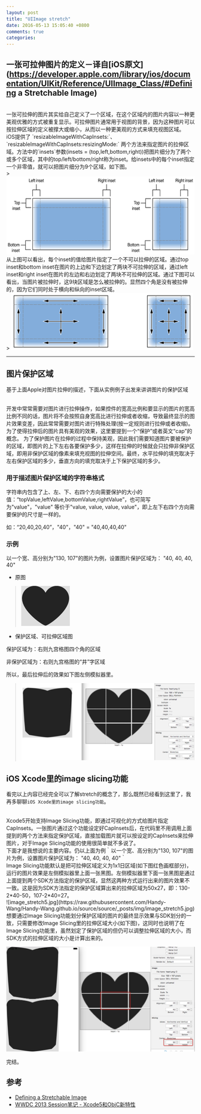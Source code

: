 ```yaml
---
layout: post
title: "UIImage stretch"
date: 2016-05-13 15:05:40 +0800
comments: true
categories: 
---
```


## 一张可拉伸图片的定义－译自[iOS原文](https://developer.apple.com/library/ios/documentation/UIKit/Reference/UIImage_Class/#Defining a Stretchable Image)
<br />
一张可拉伸的图片其实给自己定义了一个区域，在这个区域内的图片内容以一种更美观优雅的方式被重复显示。可拉伸图片通常用于视图的背景，因为这种图片可以按拉伸区域的定义被撑大或缩小，从而以一种更美观的方式来填充视图区域。

<!-- more -->

<br />
iOS提供了 `resizableImageWithCapInsets:`、`resizableImageWithCapInsets:resizingMode:` 两个方法来指定图片的拉伸区域。方法中的`insets`参数(insets = (top,left,bottom,right))把图片细分为了两个或多个区域，其中的top/left/bottom/right称为inset。给insets中的每个inset指定一个非零值，就可以把图片细分为9个区域，如下图。
<br />
> <img src="https://raw.githubusercontent.com/Handy-Wang/Handy-Wang.github.io/source/source/_posts/img/image_stretch1.png" width="610.5" height="208" />

<br />
从上图可以看出，每个inset的值给图片指定了一个不可以拉伸的区域。通过top inset和bottom inset在图片的上边和下边划定了两块不可拉伸的区域，通过left inset和right inset在图片的左边和右边划定了两块不可拉伸的区域。通过下图可以看出，当图片被拉伸时，这9块区域是怎么被拉伸的。显然四个角是没有被拉伸的，因为它们同时处于横向和纵向的inset区域。

<br />
> <img src="https://raw.githubusercontent.com/Handy-Wang/Handy-Wang.github.io/source/source/_posts/img/image_stretch2.png" width="486" height="153" />

***

## 图片保护区域

基于上面Apple对图片拉伸的描述，下面从实例例子出发来讲讲图片的保护区域

<br />
开发中常常需要对图片进行拉伸操作，如果控件的宽高比例和要显示的图片的宽高比例不同的话，图片将不会按照自身宽高比进行拉伸或者收缩，导致最终显示的图片效果变差，因此常常需要对图片进行特殊处理(按一定规则进行拉伸或者收缩)。为了使得拉伸后的图片具有美观的效果，这里要提到一个“保护”或者英文“cap”的概念。
为了保护图片在拉伸的过程中保持美观，因此我们需要知道图片要被保护的区域，即图片的上下左右各要保护多少，这样在拉伸的时候就会只拉伸非保护区域，即用非保护区域的像素来填充视图的拉伸空间。最终，水平拉伸的填充取决于左右保护区域的多少，垂直方向的填充取决于上下保护区域的多少。

### 用于描述图片保护区域的字符串格式

字符串内包含了上、左、下、右四个方向需要保护的大小的值：“topValue,leftValue,bottomValue,rightValue”，也可简写为"value"，"value" 等价于"value, value, value, value"，即上左下右四个方向需要保护的尺寸是一样的。

如：“20,40,20,40”，"40"，"40" = "40,40,40,40"

### 示例

以一个宽、高分别为"130, 107"的图片为例，设置图片保护区域为： "40, 40, 40, 40"

* 原图

> ![image_stretch3.png](https://raw.githubusercontent.com/Handy-Wang/Handy-Wang.github.io/source/source/_posts/img/image_stretch3.png)

* 保护区域、可拉伸区域图

保护区域为：右则九宫格图四个角的区域

非保护区域为：右则九宫格图的“井”字区域

所以，最后拉伸后的效果如下图左侧模拟器里。

> ![image_stretch4.png](https://raw.githubusercontent.com/Handy-Wang/Handy-Wang.github.io/source/source/_posts/img/image_stretch4.png)

## iOS Xcode里的image slicing功能

看完以上内容已经完全可以了解stretch的概念了，那么既然已经看到这里了，我再多聊聊`iOS Xcode里的image slicing功能`。

<br />
Xcode5开始支持Image Slicing功能，即通过可视化的方式给图片指定CapInsets。一张图片通过这个功能设定好CapInsets后，在代码里不用调用上面提到的两个方法来指定保护区域，直接加载图片就可以按设定的CapInsets来拉伸图片，对于Image Slicing功能的使用很简单就不多说了。

<br />
下面才是我想说的主要内容。仍以上面为例｀以一个宽、高分别为"130, 107"的图片为例，设置图片保护区域为： "40, 40, 40, 40"｀

<br />
Image Slicing功能默认是把可拉伸区域定义为1x1日区域(如下图红色画框部分)，运行的图片效果是左侧模拟器里上面一张黑图。左侧模拟器里下面一张黑图是通过上面提到两个SDK方法指定的保护区域，显然这两种方式运行出来的图片效果不一致。这是因为SDK方法指定的保护区域算出来的拉伸区域为50x27，即：130-2*40-50，107-2*40=27。

<br />
![image_stretch5.jpg](https://raw.githubusercontent.com/Handy-Wang/Handy-Wang.github.io/source/source/_posts/img/image_stretch5.jpg)

<br />
想要通过Image Slicing功能划分保护区域的图片的最终显示效果与SDK划分的一致，只需要修改Image Slicing里的拉伸区域大小(如下图)，这同时也说明了在Image Slicing功能里，虽然划定了保护区域的但仍可以调整拉伸区域的大小，而SDK方式的拉伸区域的大小是计算出来的。

![image_stretch6.jpg](https://raw.githubusercontent.com/Handy-Wang/Handy-Wang.github.io/source/source/_posts/img/image_stretch6.jpg)

完结。

## 参考

* [Defining a Stretchable Image](https://developer.apple.com/library/ios/documentation/UIKit/Reference/UIImage_Class/)
* [WWDC 2013 Session笔记 - Xcode5和ObjC新特性](https://onevcat.com/2013/06/new-in-xcode5-and-objc/)